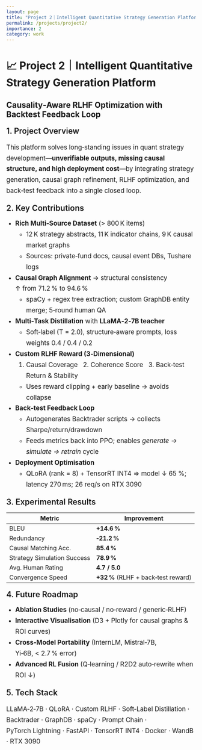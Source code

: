 ```yaml
---
layout: page
title: "Project 2｜Intelligent Quantitative Strategy Generation Platform"
permalink: /projects/project2/
importance: 2
category: work
---
```


<style>
  /* --- local style overrides to make the page more readable & visually striking --- */
  h1.project-title {
    font-size: 32px;
    font-weight: 800;
    margin-bottom: 0.6em;
  }
  h2.project-subtitle {
    font-size: 24px;
    font-weight: 700;
    margin-top: 0.8em;
    margin-bottom: 0.5em;
  }
  h3 {
    font-size: 21px;
    font-weight: 600;
    margin-top: 0.9em;
    margin-bottom: 0.4em;
  }
  p, li {
    font-size: 17px;
    line-height: 1.7em;
  }
  table {
    font-size: 16px;
  }
  .highlight {
    color: #1a73e8;
    font-weight: 700;
  }
</style>

# <span class="project-title">📈 Project 2｜Intelligent Quantitative Strategy Generation Platform</span>

## <span class="project-subtitle">Causality‑Aware RLHF Optimization with Backtest Feedback Loop</span>

### 1. Project Overview

This platform solves long‑standing issues in quant strategy development—**unverifiable outputs, missing causal structure, and high deployment cost**—by integrating strategy generation, causal graph refinement, RLHF optimization, and back‑test feedback into a single closed loop.

### 2. Key Contributions

- **Rich Multi‑Source Dataset** (> 800 K items)
  - 12 K strategy abstracts, 11 K indicator chains, 9 K causal market graphs
  - Sources: private‑fund docs, causal event DBs, Tushare logs
- **Causal Graph Alignment** → structural consistency ↑ from 71.2 % to 94.6 %
  - spaCy + regex tree extraction; custom GraphDB entity merge; 5‑round human QA
- **Multi‑Task Distillation** with **LLaMA‑2‑7B teacher**
  - Soft‑label (T = 2.0), structure‑aware prompts, loss weights 0.4 / 0.4 / 0.2
- **Custom RLHF Reward (3‑Dimensional)**
  1. Causal Coverage   2. Coherence Score   3. Back‑test Return & Stability
  - Uses reward clipping + early baseline → avoids collapse
- **Back‑test Feedback Loop**
  - Autogenerates Backtrader scripts → collects Sharpe/return/drawdown
  - Feeds metrics back into PPO; enables *generate → simulate → retrain* cycle
- **Deployment Optimisation**
  - QLoRA (rank = 8) + TensorRT INT4 ⇒ model ↓ 65 %; latency 270 ms; 26 req/s on RTX 3090

### 3. Experimental Results

| Metric | Improvement |
|--------|-------------|
| BLEU | **+14.6 %** |
| Redundancy | **‑21.2 %** |
| Causal Matching Acc. | **85.4 %** |
| Strategy Simulation Success | **78.9 %** |
| Avg. Human Rating | **4.7 / 5.0** |
| Convergence Speed | **+32 %** (RLHF + back‑test reward) |

### 4. Future Roadmap

- **Ablation Studies** (no‑causal / no‑reward / generic‑RLHF)
- **Interactive Visualisation** (D3 + Plotly for causal graphs & ROI curves)
- **Cross‑Model Portability** (InternLM, Mistral‑7B, Yi‑6B, < 2.7 % error)
- **Advanced RL Fusion** (Q‑learning / R2D2 auto‑rewrite when ROI ↓)

### 5. Tech Stack

LLaMA‑2‑7B · QLoRA · Custom RLHF · Soft‑Label Distillation · Backtrader · GraphDB · spaCy · Prompt Chain · PyTorch Lightning · FastAPI · TensorRT INT4 · Docker · WandB · RTX 3090
